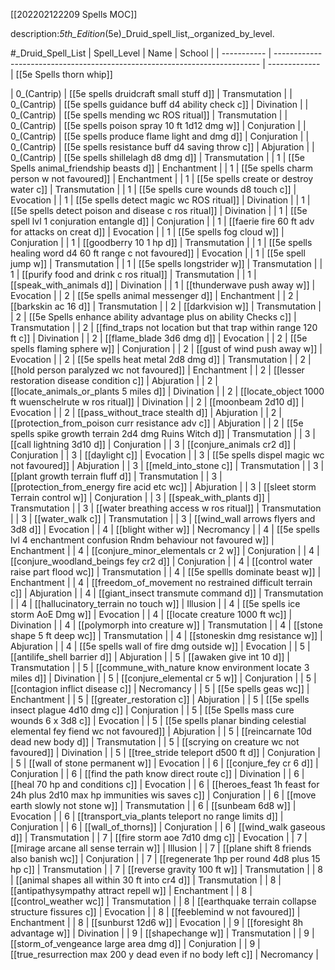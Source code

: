 [[202202122209 Spells MOC]]

description:_5th_Edition_(5e)_Druid_spell_list,_organized_by_level.

#_Druid_Spell_List
| Spell_Level | Name                                                                       | School        |
| ----------- | -------------------------------------------------------------------------- | ------------- |
[[5e Spells thorn whip]]

| 0_(Cantrip) | [[5e spells druidcraft small stuff d]]                                     | Transmutation |
| 0_(Cantrip) | [[5e spells guidance buff d4 ability check c]]                             | Divination    |
| 0_(Cantrip) | [[5e spells mending wc ROS ritual]]                                        | Transmutation |
| 0_(Cantrip) | [[5e spells poison spray 10 ft 1d12 dmg  w]]                               | Conjuration   |
| 0_(Cantrip) | [[5e spells produce flame light and dmg d]]                                | Conjuration   |
| 0_(Cantrip) | [[5e spells resistance buff d4 saving throw c]]                            | Abjuration    |
| 0_(Cantrip) | [[5e spells shillelagh d8 dmg d]]                                          | Transmutation |
| 1           | [[5e Spells animal_friendship beasts d]]                                   | Enchantment   |
| 1           | [[5e spells charm person w not favoured]]                                  | Enchantment   |
| 1           | [[5e spells create or destroy water c]]                                    | Transmutation |
| 1           | [[5e spells cure wounds d8 touch c]]                                       | Evocation     |
| 1           | [[5e spells detect magic wc ROS ritual]]                                   | Divination    |
| 1           | [[5e spells detect poison and disease c ros ritual]]                                  | Divination    |
| 1           | [[5e spell lvl 1 conjuration entangle  d]] | Conjuration   |
| 1           | [[faerie fire 60 ft adv for attacks on creat d]]                           | Evocation     |
| 1           | [[5e spells fog cloud w]]                                                  | Conjuration   |
| 1           | [[goodberry 10 1 hp d]]                                                    | Transmutation |
| 1           | [[5e spells healing word d4 60 ft range c not favoured]]                                | Evocation     |
| 1           | [[5e spell jump w]]                                                        | Transmutation |
| 1           | [[5e spells longstrider w]]                                                | Transmutation |
| 1           | [[purify food and drink c ros ritual]]                                                | Transmutation |
| 1           | [[speak_with_animals d]]                                                   | Divination    |
| 1           | [[thunderwave push away w]]                                                | Evocation     |
| 2           | [[5e spells animal messenger d]]                                           | Enchantment   |
| 2           | [[barkskin ac 16 d]]                                                       | Transmutation |
| 2           | [[darkvision w]]                                                           | Transmutation |
| 2           | [[5e Spells enhance ability advantage plus on ability Checks c]]           | Transmutation |
| 2           | [[find_traps not location but that trap within range 120 ft c]]            | Divination    |
| 2           | [[flame_blade 3d6 dmg d]]                                                  | Evocation     |
| 2           | [[5e spells flaming sphere w]]                                             | Conjuration   |
| 2           | [[gust of wind push away w]]                                               | Evocation     |
| 2           | [[5e spells heat metal 2d8 dmg d]]                                         | Transmutation |
| 2           | [[hold person paralyzed wc not favoured]]                                  | Enchantment   |
| 2           | [[lesser restoration disease condition c]]                                 | Abjuration    |
| 2           | [[locate_animals_or_plants 5 miles d]]                                     | Divination    |
| 2           | [[locate_object 1000 ft wuenschelrute w ros ritual]]                       | Divination    |
| 2           | [[moonbeam 2d10 d]]                                                        | Evocation     |
| 2           | [[pass_without_trace stealth d]]                                           | Abjuration    |
| 2           | [[protection_from_poison curr resistance adv c]]                           | Abjuration    |
| 2           | [[5e spells spike growth terrain 2d4 dmg Ruins Witch d]]                   | Transmutation |
| 3           | [[call lightning 3d10 d]]                                                  | Conjuration   |
| 3           | [[conjure_animals cr2 d]]                                                  | Conjuration   |
| 3           | [[daylight c]]                                                             | Evocation     |
| 3           | [[5e spells dispel magic wc not favoured]]                                 | Abjuration    |
| 3           | [[meld_into_stone c]]                                                      | Transmutation |
| 3           | [[plant growth terrain fluff d]]                                           | Transmutation |
| 3           | [[protection_from_energy fire acid etc wc]]                                | Abjuration    |
| 3           | [[sleet storm Terrain control w]]                                          | Conjuration   |
| 3           | [[speak_with_plants d]]                                                    | Transmutation |
| 3           | [[water breathing access w ros ritual]]                                    | Transmutation |
| 3           | [[water_walk c]]                                                           | Transmutation |
| 3           | [[wind_wall arrows flyers and 3d8 d]]                                      | Evocation     |
| 4           | [[blight wither w]]                                                        | Necromancy    |
| 4           | [[5e spells lvl 4 enchantment confusion Rndm behaviour not favoured w]]    | Enchantment   |
| 4           | [[conjure_minor_elementals cr 2 w]]                                        | Conjuration   |
| 4           | [[conjure_woodland_beings fey cr2 d]]                                      | Conjuration   |
| 4           | [[control water raise part flood wc]]                                      | Transmutation |
| 4           | [[5e spellls dominate beast w]]                                            | Enchantment   |
| 4           | [[freedom_of_movement no restrained difficult terrain c]]                  | Abjuration    |
| 4           | [[giant_insect transmute command d]]                                       | Transmutation |
| 4           | [[hallucinatory_terrain no touch w]]                                       | Illusion      |
| 4           | [[5e spells ice storm AoE Dmg w]]                                          | Evocation     |
| 4           | [[locate creature 1000 ft wc]]                                             | Divination    |
| 4           | [[polymorph into creature w]]                                              | Transmutation |
| 4           | [[stone shape 5 ft deep wc]]                                               | Transmutation |
| 4           | [[stoneskin dmg resistance w]]                                             | Abjuration    |
| 4           | [[5e spells wall of fire dmg outside w]]                                   | Evocation     |
| 5           | [[antilife_shell barrier d]]                                               | Abjuration    |
| 5           | [[awaken give int 10 d]]                                                   | Transmutation |
| 5           | [[commune_with_nature know environment locate 3 miles d]]                  | Divination    |
| 5           | [[conjure_elemental cr 5 w]]                                               | Conjuration   |
| 5           | [[contagion inflict disease c]]                                            | Necromancy    |
| 5           | [[5e spells geas wc]]                                                      | Enchantment   |
| 5           | [[greater_restoration c]]                                                  | Abjuration    |
| 5           | [[5e spells insect plague 4d10 dmg c]]                                     | Conjuration   |
| 5           | [[5e Spells mass cure wounds 6 x 3d8 c]]                                   | Evocation     |
| 5           | [[5e spells planar binding celestial elemental fey fiend wc not favoured]] | Abjuration    |
| 5           | [[reincarnate 10d dead new body d]]                                        | Transmutation |
| 5           | [[scrying on creature wc not favoured]]                                    | Divination    |
| 5           | [[tree_stride teleport d500 ft d]]                                         | Conjuration   |
| 5           | [[wall of stone permanent w]]                                              | Evocation     |
| 6           | [[conjure_fey cr 6 d]]                                                     | Conjuration   |
| 6           | [[find the path know direct route c]]                                      | Divination    |
| 6           | [[heal 70 hp and conditions c]]                                            | Evocation     |
| 6           | [[heroes_feast 1h feast for 24h plus 2d10 max hp immunities wis saves c]]  | Conjuration   |
| 6           | [[move earth slowly not stone w]]                                          | Transmutation |
| 6           | [[sunbeam 6d8 w]]                                                          | Evocation     |
| 6           | [[transport_via_plants teleport no range limits d]]                        | Conjuration   |
| 6           | [[wall_of_thorns]]                                                         | Conjuration   |
| 6           | [[wind_walk gaseous d]]                                                    | Transmutation |
| 7           | [[fire storm aoe 7d10 dmg c]]                                              | Evocation     |
| 7           | [[mirage arcane all sense terrain w]]                                      | Illusion      |
| 7           | [[plane shift 8 friends also banish wc]]                                   | Conjuration   |
| 7           | [[regenerate 1hp per round 4d8 plus 15 hp c]]                              | Transmutation |
| 7           | [[reverse gravity 100 ft w]]                                               | Transmutation |
| 8           | [[animal shapes all within 30 ft into cr4 d]]                              | Transmutation |
| 8           | [[antipathysympathy attract repell w]]                                     | Enchantment   |
| 8           | [[control_weather wc]]                                                     | Transmutation |
| 8           | [[earthquake terrain collapse structure fissures c]]                       | Evocation     |
| 8           | [[feeblemind w not favoured]]                                                           | Enchantment   |
| 8           | [[sunburst 12d6 w]]                                                        | Evocation     |
| 9           | [[foresight 8h advantage w]]                                               | Divination    |
| 9           | [[shapechange w]]                                                          | Transmutation |
| 9           | [[storm_of_vengeance large area dmg d]]                                    | Conjuration   |
| 9           | [[true_resurrection max 200 y dead even if no body left c]]                | Necromancy    |
